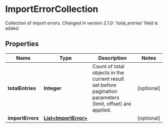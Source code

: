 

# ImportErrorCollection

Collection of import errors.  *Changed in version 2.1.0*&#58; 'total_entries' field is added. 

## Properties

| Name | Type | Description | Notes |
|------------ | ------------- | ------------- | -------------|
|**totalEntries** | **Integer** | Count of total objects in the current result set before pagination parameters (limit, offset) are applied.  |  [optional] |
|**importErrors** | [**List&lt;ImportError&gt;**](ImportError.md) |  |  [optional] |



